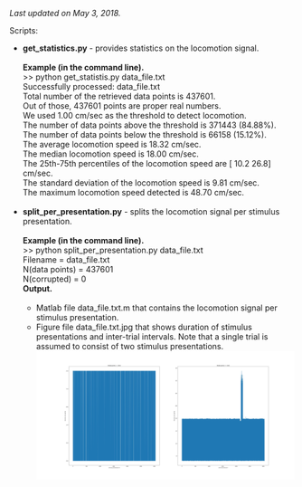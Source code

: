 <i>Last updated on May 3, 2018.</i>
<p>
Scripts:<br>
<ul>
<li>
<b>get_statistics.py</b> - provides statistics on the locomotion signal.<br><br>
<b>Example (in the command line).</b><br> >> python get_statistis.py data_file.txt<br>
Successfully processed: data_file.txt<br>
Total number of the retrieved data points is 437601.<br>
Out of those, 437601 points are proper real numbers.<br>
We used 1.00 cm/sec as the threshold to detect locomotion.<br>
The number of data points above the threshold is 371443 (84.88%).<br>
The number of data points below the threshold is 66158 (15.12%).<br>
The average locomotion speed is 18.32 cm/sec.<br>
The median locomotion speed is 18.00 cm/sec.<br>
The 25th-75th percentiles of the locomotion speed are [ 10.2  26.8] cm/sec.<br>
The standard deviation of the locomotion speed is 9.81 cm/sec.<br>
The maximum locomotion speed detected is 48.70 cm/sec.<br>
</li>
<br>
<li>
<b>split_per_presentation.py</b> - splits the locomotion signal per stimulus presentation.<br><br>
<b>Example (in the command line).</b><br> >> python split_per_presentation.py data_file.txt<br>
Filename = data_file.txt<br>
N(data points) = 437601<br>
N(corrupted) = 0<br>
<b>Output.</b><br><br>
<ul>
<li>Matlab file data_file.txt.m that contains the locomotion signal per stimulus presentation.</li>
<li>Figure file data_file.txt.jpg that shows duration of stimulus presentations and inter-trial intervals. 
Note that a single trial is assumed to consist of two stimulus presentations.<br><img src="data_file.txt.jpg"></li>
</ul>
</li>
</ul>
